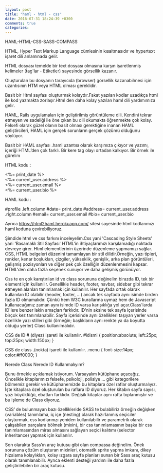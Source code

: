 ```yaml
---
layout: post
title: "haml - html - css"
date: 2016-07-31 18:24:39 +0300
comments: true
categories: 
---
```


HAML-HTML-CSS-SASS-COMPASS

 HTML, Hyper Text Markup Language cümlesinin kısaltmasıdır ve hypertext işaret dili anlamınada gelir.

 HTML dosyası temelde bir text dosyası olmasına karşın işaretlenmiş kelimeler (tag'lar - Etiketler) sayesinde görsellik kazanır.

 Oluşturulan bu dosyanın tarayıcıda (browser) görsellik kazanabilmesi için uzantısının HTM veya HTML olması gereklidir.
 
 Basit bir Html sayfası oluşturmak kolaydır.Fakat yazılan kodlar uzadıkça html ile kod yazmakta zorlaşır.Html den daha kolay yazılan haml dili yardımımıza gelir.
 
 HAML, Rails uygulamaları için geliştirilmiş görüntüleme dili. Kendini tekrar etmeyen ve sadeliği ile öne çıkan bu dili okumakta öğrenmekte çok kolay. Felsefi olarak güzel olanın basit olması gerektiğine inanan HAML geliştircileri, HAML için gerçek sorunların gerçek çözümü olduğunu söylüyor.

 Basit bir HAML sayfası .haml uzantısı olarak karşımıza çıkıyor ve yazımı, içeriği HTML’den çok farklı. Bir kere tag olayı ortadan kalkıyor. Bir örnek ile görelim

HTML kodu :

<div id=”profile”>
<div>
<div id=”date”><%= print_date %></div>
<div id=”address”><%= current_user.address %></div>
</div>
<div>
<div id=”email”><%= current_user.email %></div>
<div id=”bio”><%= current_user.bio %></div>
</div>
</div>

HAML kodu :

#profile
.left.column
#date= print_date
#address= current_user.address
.right.column
#email= current_user.email
#bio= current_user.bio

 Ayrıca https://html2haml.herokuapp.com/ sitesi sayesinde html kodlarımızı haml koduna çevirebiliyoruz.
 
 Şimdide html ve css farkını inceleyelim.Css yani 'Cascading Style Sheets' yani 'Basamaklı Stil Sayfası' HTML'in ihtiyaçlarımızı karşılamadığı noktada devreye girer. Html elementlerinin üzerinde düzenleme yapmamızı sağlar. CSS, HTML belgeleri düzenini tamamlayan bir stil dilidir.Örneğin,  yazı tipleri, renkler, kenar boşlukları, çizgiler, yükseklik, genişlik, arka plan görüntüleri, gelişmiş pozisyonları ve diğer pek çok özelliğin düzenlenmesini kapsar. HTML'den daha fazla seçenek sunuyor ve daha gelişmiş görünüyor.

 Css te en çok karıştırılan id ve class sorununa değinelim birazda ID, tek bir element için kullanılır. Genellikle header, footer, navbar, sidebar gibi tekrar etmeyen alanları tanımlamak için kullanılır. Her sayfada ortak olarak kullanılan ID olabilir (header, footer, ...) ancak tek sayfada aynı isimde birden fazla ID olmamalıdır. Çünkü hem W3C kurallarına uymaz hem de Javascript kullanacağımız zaman aynı isimde ID varsa karışıklığa yol açar.Class'larda ID'lere benzer lakin amaçları farklıdır. ID'nin aksine tek sayfa içerisinde birçok kez tanımlanabilir. Sayfa içerisinde aynı özellikleri taşıyan yerler varsa özellikle yazı stilleri gibi (örneğin; başlıkların aynı renkte ya da boyutta olduğu yerler) Class kullanılmalıdır.

CSS de ID # (diyez) işareti ile kullanılır.
#idismi
{
    position:absolute;
    left:25px;
    top:25px;
    width:150px;
}


CSS de class .(nokta) işareti ile kullanılır.
.menu 
{
    font-size:14px;
    color:#ff0000;
}

 Nerede Class Nerede ID Kullanmalıyım?

Bunu örnekle açıklamak istiyorum. Varsayalım kütüphane açacağız. Öncelikle kitaplarımızı felsefe, psikoloji, polisiye ... gibi kategorilere bölmemiz gerekir ve kütüphanemizde bu kitaplara özel raflar oluşturmalıyız. İşte kitaplara özel oluşturulan bu raflara ID diyoruz. Her kitabın sayfa sayısı, yazı büyüklüğü, ebatları farklıdır. Değişik kitaplar aynı rafta toplanmıştır ve bu işleme de Class diyoruz.

 CSS’ de bulunmayan bazı özellikleride SASS te bulabiliriz örneğin değişken (variables) tanımlama, iç içe (nesting) olarak hazırlanmış seçiciler oluşturmak, css kodlarınızı yeniden kullanılabilir ve parametrik olarak çalışabilen parçalara bölmek (mixin), bir css tanımlamasının başka bir css tanımlamasından miras almasını sağlayan seçici kalıtımı (selector inheritance) yapmak için kullanılır. 
  
 Son olarakta Sass’ın araç kutusu gibi olan compassa değinelim. Önek sorununa çözüm oluşturan mixinleri, otomatik sprite yapma imkanı, dikey hizalama kolaylıkları, kolay ızgara sayfa planları sunan bir Sass araç kutusu olarak tanımlanabilir. Ayrıca eklenti desteği yardımı ile daha fazla geliştirilebilen bir araç kutusu.
 
